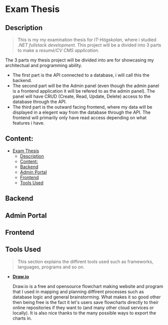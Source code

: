 # Exam Thesis
## Description
>This is my my examination thesis for *IT-Högskolan*, where i studied *.NET fullstack development*. This project will be a divided into 3 parts to make a *resumé/CV CMS application*. 

The 3 parts my thesis project will be divided into are for showcasing my architectual and programming ability.
* The first part is the API connected to a database, i will call this the backend. 
* The second part will be the Admin panel (even though the admin panel is a frontend application it will be refered to as the admin panel). The panel will have CRUD (Create, Read, Update, Delete) access to the database through the API. 
* The third part is the outward facing frontend, where my data will be displayed in a elegent way from the database through the API. The frontend will primarily only have read access depending on what features i have.

## Content:
- [Exam Thesis](#exam-thesis)
  - [Description](#description)
  - [Content:](#content)
  - [Backend](#backend)
  - [Admin Portal](#admin-portal)
  - [Frontend](#frontend)
  - [Tools Used](#tools-used)
## Backend
## Admin Portal
## Frontend
## Tools Used
>This section explains the diffirent tools used such as frameworks, languages, programs and so on.
- **[Draw.io](https://www.google.com/url?sa=t&source=web&rct=j&opi=89978449&url=https://app.diagrams.net/&ved=2ahUKEwiZ7d7R0tqFAxVGIxAIHW1KBqwQFnoECAcQAQ&usg=AOvVaw28S23h4_WI8toant9FYDpi)** 
  
    Draw.io is a free and opensource flowchart making website and program that I used in mapping and planning diffirent processes such as database logic and general brainstorming. What makes it so good other then being free is the fact it let's users save flowcharts directly to their online repositories if they want to (and many other cloud services or locally). It is also nice thanks to the many possible ways to export the charts in.
